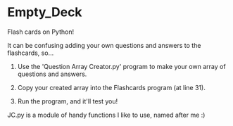# Empty_Deck
Flash cards on Python!

It can be confusing adding your own 
questions and answers to the flashcards, so...
    
1.  Use the 'Question Array Creator.py' program 
    to make your own array of questions and answers.
    
2.  Copy your created array into 
    the Flashcards program (at line 31).
    
4.  Run the program, and it'll test you! 

JC.py is a module of handy functions 
I like to use, named after me :)
